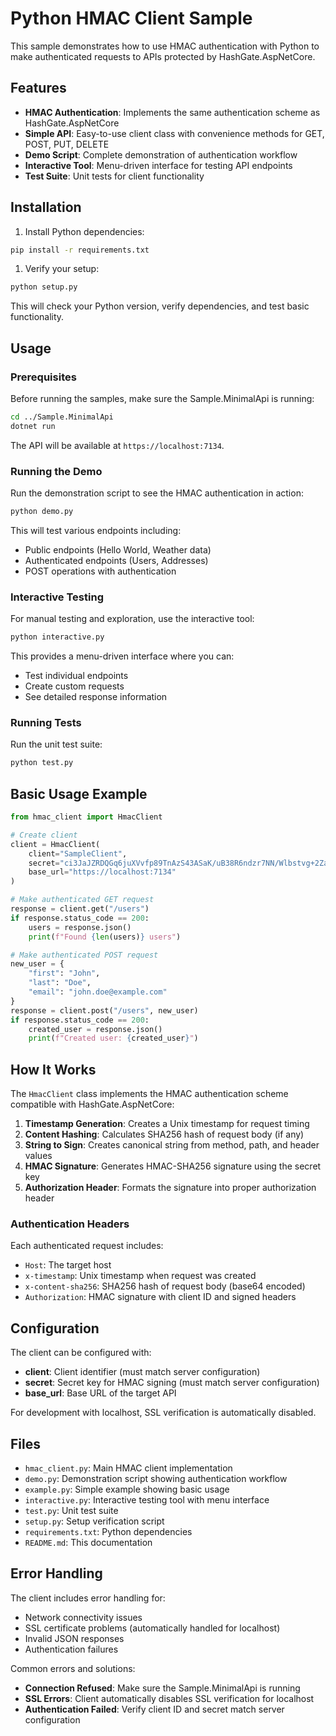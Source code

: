 # Python HMAC Client Sample

This sample demonstrates how to use HMAC authentication with Python to make authenticated requests to APIs protected by HashGate.AspNetCore.

## Features

- **HMAC Authentication**: Implements the same authentication scheme as HashGate.AspNetCore
- **Simple API**: Easy-to-use client class with convenience methods for GET, POST, PUT, DELETE
- **Demo Script**: Complete demonstration of authentication workflow
- **Interactive Tool**: Menu-driven interface for testing API endpoints
- **Test Suite**: Unit tests for client functionality

## Installation

1. Install Python dependencies:

```bash
pip install -r requirements.txt
```

1. Verify your setup:

```bash
python setup.py
```

This will check your Python version, verify dependencies, and test basic functionality.

## Usage

### Prerequisites

Before running the samples, make sure the Sample.MinimalApi is running:

```bash
cd ../Sample.MinimalApi
dotnet run
```

The API will be available at `https://localhost:7134`.

### Running the Demo

Run the demonstration script to see the HMAC authentication in action:

```bash
python demo.py
```

This will test various endpoints including:

- Public endpoints (Hello World, Weather data)
- Authenticated endpoints (Users, Addresses)
- POST operations with authentication

### Interactive Testing

For manual testing and exploration, use the interactive tool:

```bash
python interactive.py
```

This provides a menu-driven interface where you can:

- Test individual endpoints
- Create custom requests
- See detailed response information

### Running Tests

Run the unit test suite:

```bash
python test.py
```

## Basic Usage Example

```python
from hmac_client import HmacClient

# Create client
client = HmacClient(
    client="SampleClient",
    secret="ci3JaJZRDQGq6juXVvfp89TnAzS43ASaK/uB38R6ndzr7NN/Wlbstvg+2ZaI2qUVHkvvD3+hPvvzL58Z/bPq6A==",
    base_url="https://localhost:7134"
)

# Make authenticated GET request
response = client.get("/users")
if response.status_code == 200:
    users = response.json()
    print(f"Found {len(users)} users")

# Make authenticated POST request
new_user = {
    "first": "John",
    "last": "Doe", 
    "email": "john.doe@example.com"
}
response = client.post("/users", new_user)
if response.status_code == 200:
    created_user = response.json()
    print(f"Created user: {created_user}")
```

## How It Works

The `HmacClient` class implements the HMAC authentication scheme compatible with HashGate.AspNetCore:

1. **Timestamp Generation**: Creates a Unix timestamp for request timing
2. **Content Hashing**: Calculates SHA256 hash of request body (if any)
3. **String to Sign**: Creates canonical string from method, path, and header values
4. **HMAC Signature**: Generates HMAC-SHA256 signature using the secret key
5. **Authorization Header**: Formats the signature into proper authorization header

### Authentication Headers

Each authenticated request includes:

- `Host`: The target host
- `x-timestamp`: Unix timestamp when request was created
- `x-content-sha256`: SHA256 hash of request body (base64 encoded)
- `Authorization`: HMAC signature with client ID and signed headers

## Configuration

The client can be configured with:

- **client**: Client identifier (must match server configuration)
- **secret**: Secret key for HMAC signing (must match server configuration)
- **base_url**: Base URL of the target API

For development with localhost, SSL verification is automatically disabled.

## Files

- `hmac_client.py`: Main HMAC client implementation
- `demo.py`: Demonstration script showing authentication workflow
- `example.py`: Simple example showing basic usage
- `interactive.py`: Interactive testing tool with menu interface
- `test.py`: Unit test suite
- `setup.py`: Setup verification script
- `requirements.txt`: Python dependencies
- `README.md`: This documentation

## Error Handling

The client includes error handling for:

- Network connectivity issues
- SSL certificate problems (automatically handled for localhost)
- Invalid JSON responses
- Authentication failures

Common errors and solutions:

- **Connection Refused**: Make sure the Sample.MinimalApi is running
- **SSL Errors**: Client automatically disables SSL verification for localhost
- **Authentication Failed**: Verify client ID and secret match server configuration
